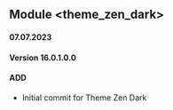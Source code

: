 ## Module <theme_zen_dark>

#### 07.07.2023
#### Version 16.0.1.0.0
#### ADD

- Initial commit for Theme Zen Dark